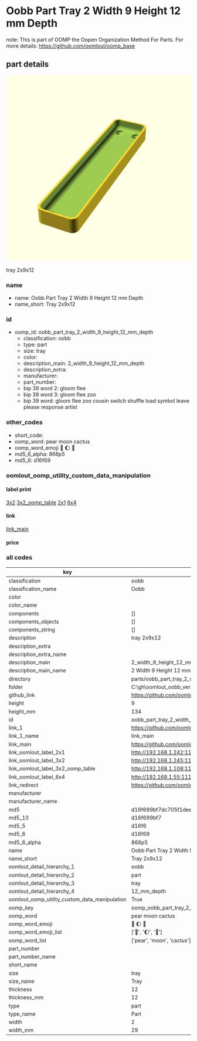 # Oobb Part Tray 2 Width 9 Height 12 mm Depth  

note: This is part of OOMP the Oopen Organization Method For Parts. For more details: https://github.com/oomlout/oomp_base

##  part details
  

[![](3dpr.png)](3dpr.png)

tray 2x9x12



### name
* name: Oobb Part Tray 2 Width 9 Height 12 mm Depth
* name_short: Tray 2x9x12 
### id
* oomp_id: oobb_part_tray_2_width_9_height_12_mm_depth
  * classification: oobb
  * type: part
  * size: tray
  * color: 
  * description_main: 2_width_9_height_12_mm_depth
  * description_extra: 
  * manufacturer: 
  * part_number: 
  * bip 39 word 2: gloom flee
  * bip 39 word 3: gloom flee zoo
  * bip 39 word: gloom flee zoo cousin switch shuffle load symbol leave please response artist

### other_codes
* short_code: 
* oomp_word: pear moon cactus
* oomp_word_emoji :pear: :moon: :cactus:
* md5_6_alpha: 866p5
* md5_6: d16f69






### oomlout_oomp_utility_custom_data_manipulation
#### label print
[3x2](http://192.168.1.245:1112/?label=oomp%20866p5)
[3x2_oomp_table](http://192.168.1.108:1112/?label=oomp%20866p5)
[2x1](http://192.168.1.242:1112/?label=oomp%20866p5)
[6x4](http://192.168.1.55:1112/?label=oomp%20866p5)    

#### link

[link_main](https://github.com/oomlout/oomlout_oobb_version_4_generated_parts/tree/main/navigation_oomp/oobb/part/tray/2_width_9_height_12_mm_depth/part)                              

#### price







### all codes 
| key | value |  
| --- | --- |  
| classification | oobb |  
| classification_name | Oobb |  
| color |  |  
| color_name |  |  
| components | [] |  
| components_objects | [] |  
| components_string | [] |  
| description | tray 2x9x12 |  
| description_extra |  |  
| description_extra_name |  |  
| description_main | 2_width_9_height_12_mm_depth |  
| description_main_name | 2 Width 9 Height 12 mm Depth |  
| directory | parts/oobb_part_tray_2_width_9_height_12_mm_depth |  
| folder | C:\gh\oomlout_oobb_version_4_generated_parts\parts\oobb_part_tray_2_width_9_height_12_mm_depth |  
| github_link | https://github.com/oomlout/oomlout_oomp_part_src/tree/main/parts/oobb_part_tray_2_width_9_height_12_mm_depth |  
| height | 9 |  
| height_mm | 134 |  
| id | oobb_part_tray_2_width_9_height_12_mm_depth |  
| link_1 | https://github.com/oomlout/oomlout_oobb_version_4_generated_parts/tree/main/navigation_oomp/oobb/part/tray/2_width_9_height_12_mm_depth/part |  
| link_1_name | link_main |  
| link_main | https://github.com/oomlout/oomlout_oobb_version_4_generated_parts/tree/main/navigation_oomp/oobb/part/tray/2_width_9_height_12_mm_depth/part |  
| link_oomlout_label_2x1 | http://192.168.1.242:1112/?label=oomp%20866p5 |  
| link_oomlout_label_3x2 | http://192.168.1.245:1112/?label=oomp%20866p5 |  
| link_oomlout_label_3x2_oomp_table | http://192.168.1.108:1112/?label=oomp%20866p5 |  
| link_oomlout_label_6x4 | http://192.168.1.55:1112/?label=oomp%20866p5 |  
| link_redirect | https://github.com/oomlout/oomlout_oobb_version_4_generated_parts/tree/main/parts/oobb_tray_02_09_12 |  
| manufacturer |  |  
| manufacturer_name |  |  
| md5 | d16f699bf7dc705f1dee1317ffd6331b |  
| md5_10 | d16f699bf7 |  
| md5_5 | d16f6 |  
| md5_6 | d16f69 |  
| md5_6_alpha | 866p5 |  
| name | Oobb Part Tray 2 Width 9 Height 12 mm Depth |  
| name_short | Tray 2x9x12  |  
| oomlout_detail_hierarchy_1 | oobb |  
| oomlout_detail_hierarchy_2 | part |  
| oomlout_detail_hierarchy_3 | tray |  
| oomlout_detail_hierarchy_4 | 12_mm_depth |  
| oomlout_oomp_utility_custom_data_manipulation | True |  
| oomp_key | oomp_oobb_part_tray_2_width_9_height_12_mm_depth |  
| oomp_word | pear moon cactus |  
| oomp_word_emoji | :pear: :moon: :cactus: |  
| oomp_word_emoji_list | [':pear:', ':moon:', ':cactus:'] |  
| oomp_word_list | ['pear', 'moon', 'cactus'] |  
| part_number |  |  
| part_number_name |  |  
| short_name |  |  
| size | tray |  
| size_name | Tray |  
| thickness | 12 |  
| thickness_mm | 12 |  
| type | part |  
| type_name | Part |  
| width | 2 |  
| width_mm | 29 |  
